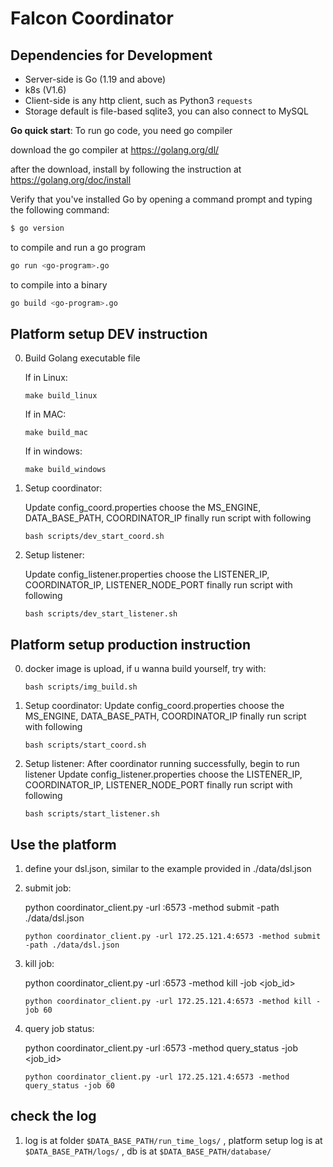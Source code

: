 # Falcon Coordinator

## Dependencies for Development

- Server-side is Go (1.19 and above)
- k8s (V1.6)
- Client-side is any http client, such as Python3 `requests`
- Storage default is file-based sqlite3, you can also connect to MySQL

**Go quick start**:
To run go code, you need go compiler

download the go compiler at https://golang.org/dl/

after the download, install by following the instruction at https://golang.org/doc/install

Verify that you've installed Go by opening a command prompt and typing the following command:
```sh
$ go version
```

to compile and run a go program
```sh
go run <go-program>.go
```

to compile into a binary
```sh
go build <go-program>.go
```


## Platform setup DEV instruction

0. Build Golang executable file
   
   If in Linux:
   ```
   make build_linux
   ```
   
   If in MAC:
      ```
      make build_mac
      ```
   
   If in windows:
      ```
      make build_windows
      ```

1. Setup coordinator:
    
    Update config_coord.properties
    choose the MS_ENGINE, DATA_BASE_PATH, COORDINATOR_IP
    finally run script with following
    
    ```
    bash scripts/dev_start_coord.sh
    ```

2. Setup listener:
    
    Update config_listener.properties
    choose the LISTENER_IP, COORDINATOR_IP, LISTENER_NODE_PORT
    finally run script with following
    ```
    bash scripts/dev_start_listener.sh
    ```
   
## Platform setup production instruction

0. docker image is upload, if u wanna build yourself, try with:

   ```
   bash scripts/img_build.sh
   ```

1. Setup coordinator:
    Update config_coord.properties
    choose the MS_ENGINE, DATA_BASE_PATH, COORDINATOR_IP
    finally run script with following
    
    ```
    bash scripts/start_coord.sh
    ```

2. Setup listener:
    After coordinator running successfully, begin to run listener
    Update config_listener.properties
    choose the LISTENER_IP, COORDINATOR_IP, LISTENER_NODE_PORT
    finally run script with following

    ```
    bash scripts/start_listener.sh
    ```
      
## Use the platform

1. define your dsl.json, similar to the example provided in ./data/dsl.json

2. submit job:
    
    python coordinator_client.py -url <ip address of coordinator>:6573 -method submit -path ./data/dsl.json
    
    ```
    python coordinator_client.py -url 172.25.121.4:6573 -method submit -path ./data/dsl.json
    ```


3. kill job:
    
    python coordinator_client.py -url <ip address of coordinator>:6573 -method kill -job <job_id>
    
    ```
    python coordinator_client.py -url 172.25.121.4:6573 -method kill -job 60
    ```

4. query job status:
    
    python coordinator_client.py -url <ip address of coordinator>:6573 -method query_status -job <job_id>
    
    ```
    python coordinator_client.py -url 172.25.121.4:6573 -method query_status -job 60
    ```

## check the log

1.  log is at folder `$DATA_BASE_PATH/run_time_logs/` , 
    platform setup log is at `$DATA_BASE_PATH/logs/` ,
    db is at     `$DATA_BASE_PATH/database/` 
